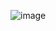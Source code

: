 ![image](https://github.com/ChristianTibaldo/CleanAgain/assets/145256255/6c0f0359-09b0-453c-a3d9-a1606e123d95)
